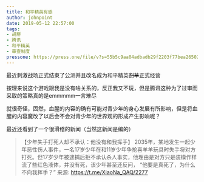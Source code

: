 ```yaml
---
title: 和平精英有感
author: johnpoint
date: 2019-05-12 22:57:00
tags:
- 胡掰
- 腾讯
- 和平精英
- 审查制度
pressone: https://press.one/file/v?s=55b5c9aa04adbadb29f2203f77bea265023a8675c4245c2f0496caeeb733d93a623f27eea151075cdde4dd41715422c08d8d3e93e0bd2b210055ae868597111601&h=c6ac9971c9a3ecffddbf6b613a04b8b5bd95c6ec058e2fcd1bba9918b8c70d9e&a=79a3a060a7faa9dfc9b8b4e0a59bf3ebac305f78&f=P1&v=3
---
```


最近刺激战场正式结束了公测并且改名成为和平精英~~割草~~正式经营<!--more-->

按理来说这个游戏跟我是没有啥关系的，反正我又不玩，但是腾讯这种为了过审而采取的策略真的是emmmmm一言难尽

就很奇怪，固然，血腥的内容的确有可能对青少年的身心发展有所影响，但是将血腥的内容魔改了以后会不会对青少年的世界观的形成产生影响呢？

最近还看到了一个很滑稽的新闻（当然这新闻是编的）

>【少年失手打死人却不承认：他没有和我挥手】
2035年，某地发生一起少年恶性伤人事件，一名17岁少年在和11岁少年争抢喜羊羊玩具时失手将对方打死。但17岁少年被逮捕后拒不承认杀人事实，他理由是对方只是装模作样流了些红色液体，并没有死，该少年甚至还反问，
“他要是真死了，为什么不向我挥手？”
>来源: https://t.me/XiaoNa_QAQ/2277